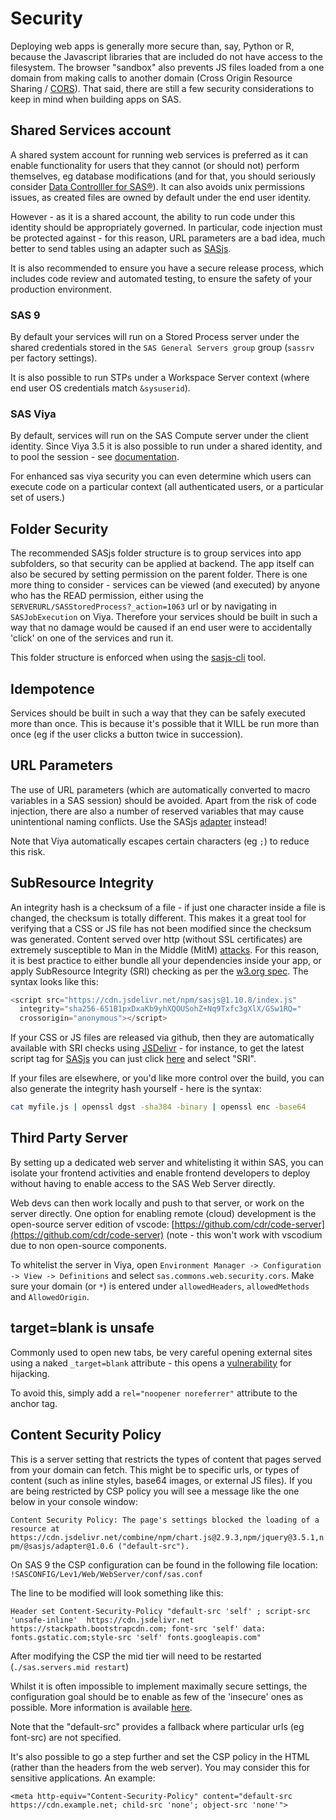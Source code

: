 Security
====================

Deploying web apps is generally more secure than, say, Python or R, because the Javascript libraries that are included do not have access to the filesystem. The browser "sandbox" also prevents JS files loaded from a one domain from making calls to another domain (Cross Origin Resource Sharing / [CORS](/cors/)). That said, there are still a few security considerations to keep in mind when building apps on SAS.

Shared Services account
---------------------

A shared system account for running web services is preferred as it can enable functionality for users that they cannot (or should not) perform themselves, eg database modifications (and for that, you should seriously consider [Data Controlller for SAS®](https://datacontroller.io)).  It can also avoids unix permissions issues, as created files are owned by default under the end user identity.

However - as it is a shared account, the ability to run code under this identity should be appropriately governed.  In particular, code injection must be protected against - for this reason, URL parameters are a bad idea, much better to send tables using an adapter such as [SASjs](https://github.com/sasjs/adapter). 

It is also recommended to ensure you have a secure release process, which includes code review and automated testing, to ensure the safety of your production environment.

### SAS 9
By default your services will run on a Stored Process server under the shared credentials stored in the `SAS General Servers group` group (`sassrv` per factory settings). 

It is also possible to run STPs under a Workspace Server context (where end user OS credentials match `&sysuserid`). 

### SAS Viya
By default, services will run on the SAS Compute server under the client identity.  Since Viya 3.5 it is also possible to run under a shared identity, and to pool the session - see [documentation](https://go.documentation.sas.com/?cdcId=calcdc&cdcVersion=3.5&docsetId=calcontexts&docsetTarget=n1hjn8eobk5pyhn1wg3ja0drdl6h.htm&locale=en).

For enhanced sas viya security you can even determine which users can execute code on a particular context (all authenticated users, or a particular set of users.)


Folder Security
---------------------

The recommended SASjs folder structure is to group services into app subfolders, so that security can be applied at backend. The app itself can also be secured by setting permission on the parent folder. There is one more thing to consider - services can be viewed (and executed) by anyone who has the READ permission, either using the `SERVERURL/SASStoredProcess?_action=1063` url or by navigating in `SASJobExecution` on Viya. Therefore your services should be built in such a way that no damage would be caused if an end user were to accidentally 'click' on one of the services and run it.

This folder structure is enforced when using the [sasjs-cli](https://github.com/sasjs/cli) tool.

Idempotence
---------------------

Services should be built in such a way that they can be safely executed more than once. This is because it's possible that it WILL be run more than once (eg if the user clicks a button twice in succession).

URL Parameters
---------------------
The use of URL parameters (which are automatically converted to macro variables in a SAS session) should be avoided.  Apart from the risk of code injection, there are also a number of reserved variables that may cause unintentional naming conflicts. Use the SASjs [adapter](https://github.com/sasjs/adapter) instead!

Note that Viya automatically escapes certain characters (eg `;`) to reduce this risk.

SubResource Integrity
---------------------

An integrity hash is a checksum of a file - if just one character inside a file is changed, the checksum is totally different. This makes it a great tool for verifying that a CSS or JS file has not been modified since the checksum was generated. Content served over http (without SSL certificates) are extremely susceptible to Man in the Middle (MitM) [attacks](https://hackernoon.com/a-hacker-intercepted-your-wifi-traffic-stole-your-contacts-passwords-financial-data-heres-how-4fc0df9ff152). For this reason, it is best practice to either bundle all your dependencies inside your app, or apply SubResource Integrity (SRI) checking as per the [w3.org spec](https://www.w3.org/TR/SRI). The syntax looks like this:

```JavaScript
<script src="https://cdn.jsdelivr.net/npm/sasjs@1.10.8/index.js"
  integrity="sha256-651B1pxDxaKb9yhXQOUSohZ+Nq9Txfc3gXlX/GSw1RQ="
  crossorigin="anonymous"></script>
```

If your CSS or JS files are released via github, then they are automatically available with SRI checks using [JSDelivr](https://www.jsdelivr.com/) - for instance, to get the latest script tag for [SASjs](https://github.com/sasjs/adapter) you can just click [here](https://www.jsdelivr.com/package/npm/sasjs?tab=collection) and select "SRI".

If your files are elsewhere, or you'd like more control over the build, you can also generate the integrity hash yourself - here is the syntax:

```Bash
cat myfile.js | openssl dgst -sha384 -binary | openssl enc -base64
```

Third Party Server
---------------------

By setting up a dedicated web server and whitelisting it within SAS, you can isolate your frontend activities and enable frontend developers to deploy without having to enable access to the SAS Web Server directly.

Web devs can then work locally and push to that server, or work on the server directly.  One option for enabling remote (cloud) development is the open-source server edition of vscode: [https://github.com/cdr/code-server](https://github.com/cdr/code-server) (note - this won't work with vscodium due to non open-source components.


To whitelist the server in Viya, open `Environment Manager -> Configuration -> View -> Definitions` and select  `sas.commons.web.security.cors`.  Make sure your domain (or `*`) is entered under `allowedHeaders`, `allowedMethods` and `AllowedOrigin`.

target=blank is unsafe
---------------------
Commonly used to open new tabs, be very careful opening external sites using a naked `_target=blank` attribute - this opens a [vulnerability](https://medium.com/@jitbit/target-blank-the-most-underestimated-vulnerability-ever-96e328301f4c#.oh7ggu8gn) for hijacking.

To avoid this, simply add a `rel="noopener noreferrer"` attribute to the anchor tag.


Content Security Policy
---------------------
This is a server setting that restricts the types of content that pages served from your domain can fetch. This might be to specific urls, or types of content (such as inline styles, base64 images, or external JS files).  If you are being restricted by CSP policy you will see a message like the one below in your console window:

`Content Security Policy: The page's settings blocked the loading of a resource at https://cdn.jsdelivr.net/combine/npm/chart.js@2.9.3,npm/jquery@3.5.1,npm/@sasjs/adapter@1.0.6 ("default-src").`

On SAS 9 the CSP configuration can be found in the following file location:  `!SASCONFIG/Lev1/Web/WebServer/conf/sas.conf`

The line to be modified will look something like this:
```
Header set Content-Security-Policy "default-src 'self' ; script-src 'unsafe-inline'  https://cdn.jsdelivr.net https://stackpath.bootstrapcdn.com; font-src 'self' data: fonts.gstatic.com;style-src 'self' fonts.googleapis.com"
```

After modifying the CSP the mid tier will need to be restarted (`./sas.servers.mid restart`)

Whilst it is often impossible to implement maximally secure settings, the configuration goal should be to enable as few of the 'insecure' ones as possible.  More information is available [here](https://content-security-policy.com/).

Note that the "default-src" provides a fallback where particular urls (eg font-src) are not specified.

It's also possible to go a step further and set the CSP policy in the HTML (rather than the headers from the web server).  You may consider this for sensitive applications.  An example:

```
<meta http-equiv="Content-Security-Policy" content="default-src https://cdn.example.net; child-src 'none'; object-src 'none'">
```

<meta name="description" content="Security Considerations when building HTML5 Web Apps on SAS 9 or SAS Viya">